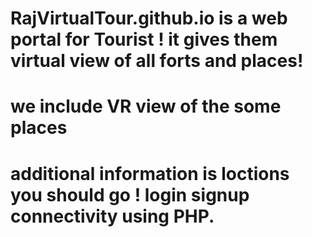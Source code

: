 # RajVirtualTour.github.io  is a web portal for Tourist ! it gives them virtual view of all forts and places!
# we include VR view of the some places 
# additional information is loctions you should go ! login signup connectivity using PHP.
